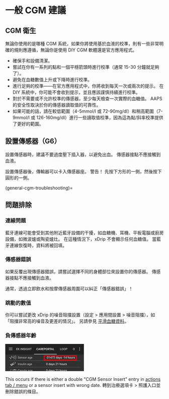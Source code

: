 # 一般 CGM 建議

## CGM 衛生

無論你使用的是哪種 CGM 系統，如果你將使用基於血液的校準，則有一些非常明確的規則應遵循，無論你是使用 DIY CGM 軟體還是官方應用程式。

-   確保手和設備清潔。
-   嘗試在你有一系列的點和一個平穩箭頭時進行校準（通常 15-30 分鐘就足夠了）。
-   避免在血糖數值上升或下降時進行校準。
-   進行足夠的校準——在官方應用程式中，你將收到每天一次或兩次的提示。 在 DIY 系統中，你可能不會收到提示，並且應該謹慎持續進行校準。
-   對於不需要或不允許校準的傳感器，至少每天檢查一次實際的血糖值。 AAPS 的安全性取決於你的傳感器讀取值的可靠性。
-   如果可能的話，請在較低範圍（4-5mmol/l 或 72-90mg/dl）和稍高範圍（7-9mmol/l 或 126-160mg/dl）進行一些讀取值校準，因為這為點/斜率校準提供了更好的範圍。

## 設置傳感器（G6）

設置傳感器時，建議不要過度壓下插入器，以避免出血。 傳感器接點不應接觸到血液。

設置傳感器後，傳輸器可以卡入傳感器座。 警告！ 先按下方形的一側，然後按下圓形的一側。

(general-cgm-troubleshooting)=
## 問題排除

### 連線問題

藍牙連線可能會受到其他附近藍牙設備的干擾，如血糖機、耳機、平板電腦或廚房設備，如微波爐或陶瓷爐灶。 在這種情況下，xDrip 不會顯示任何血糖值。 當藍牙連線恢復時，資料將被回填。

### 傳感器錯誤

如果反覆出現傳感器錯誤，請嘗試選擇不同的身體部位來設置你的傳感器。 傳感器接點不應接觸到血液。

通常，透過立即飲水和按摩傳感器周圍可以糾正「傳感器錯誤」！

### 跳動的數值

你可以嘗試更改 xDrip 的噪音阻擋設置（設定 > 應用間設置 > 噪音阻擋），如「阻擋非常高的噪音及更差的情況」。 另請參見 [平滑血糖資料](../CompatibleCgms/SmoothingBloodGlucoseData.md)。

### 負傳感器年齡

![負傳感器年齡](../images/Troubleshooting_SensorAge.png)

This occurs if there is either a double "CGM Sensor Insert" entry in [actions tab / menu](#screens-action-tab) or a sensor insert with wrong date. 轉到治療選項卡 > 照護入口並刪除錯誤的條目。
